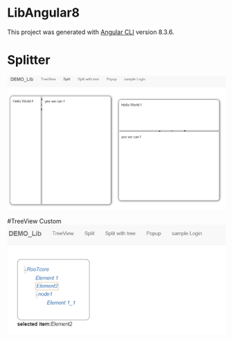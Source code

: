 # LibAngular8

This project was generated with [Angular CLI](https://github.com/angular/angular-cli) version 8.3.6.

# Splitter
![split](split.png)

#TreeView Custom
![tree](tree.png)
